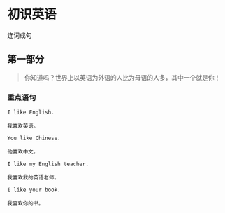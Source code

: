 # 初识英语

连词成句

## 第一部分

> 你知道吗？世界上以英语为外语的人比为母语的人多，其中一个就是你！

### 重点语句

```text
I like English.

我喜欢英语。
```

```text
You like Chinese.

他喜欢中文。
```

```text
I like my English teacher.

我喜欢我的英语老师。
```

```text
I like your book.

我喜欢你的书。
```
